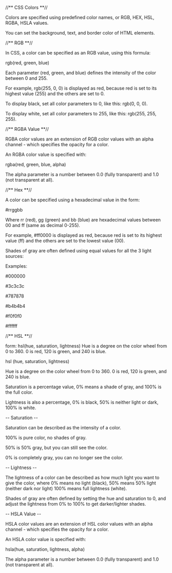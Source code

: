 //** CSS Colors **//

Colors are specified using predefined color names, or RGB, HEX, HSL, RGBA, HSLA values.

You can set the background, text, and border color of HTML elements.

//** RGB **//

In CSS, a color can be specified as an RGB value, using this formula: 

rgb(red, green, blue)

Each parameter (red, green, and blue) defines the intensity of the color between 0 and 255.

For example, rgb(255, 0, 0) is displayed as red, because red is set to its highest value (255) and the others are set to 0.

To display black, set all color parameters to 0, like this: rgb(0, 0, 0).

To display white, set all color parameters to 255, like this: rgb(255, 255, 255).

//** RGBA Value **//

RGBA color values are an extension of RGB color values with an alpha channel - which specifies the opacity for a color.

An RGBA color value is specified with:

rgba(red, green, blue, alpha)

The alpha parameter is a number between 0.0 (fully transparent) and 1.0 (not transparent at all).

//** Hex **//

A color can be specified using a hexadecimal value in the form:

#rrggbb 

Where rr (red), gg (green) and bb (blue) are hexadecimal values between 00 and ff (same as decimal 0-255).

For example, #ff0000 is displayed as red, because red is set to its highest value (ff) and the others are set to the lowest value (00).

Shades of gray are often defined using equal values for all the 3 light sources:

Examples:

#000000

#3c3c3c

#787878

#b4b4b4

#f0f0f0

#ffffff

//** HSL **//

form: hsl(hue, saturation, lightness) Hue is a degree on the color wheel from 0 to 360. 0 is red, 120 is green, and 240 is blue.

hsl (hue, saturation, lightness)

Hue is a degree on the color wheel from 0 to 360. 0 is red, 120 is green, and 240 is blue.

Saturation is a percentage value, 0% means a shade of gray, and 100% is the full color.

Lightness is also a percentage, 0% is black, 50% is neither light or dark, 100% is white.

-- Saturation --

Saturation can be described as the intensity of a color.

100% is pure color, no shades of gray.

50% is 50% gray, but you can still see the color.

0% is completely gray, you can no longer see the color.

-- Lightness --

The lightness of a color can be described as how much light you want to give the color, where 0% means no light (black), 50% means 50% light (neither dark nor light) 100% means full lightness (white).

Shades of gray are often defined by setting the hue and saturation to 0, and adjust the lightness from 0% to 100% to get darker/lighter shades.

-- HSLA Value --

HSLA color values are an extension of HSL color values with an alpha channel - which specifies the opacity for a color.

An HSLA color value is specified with:

hsla(hue, saturation, lightness, alpha)

The alpha parameter is a number between 0.0 (fully transparent) and 1.0 (not transparent at all).

